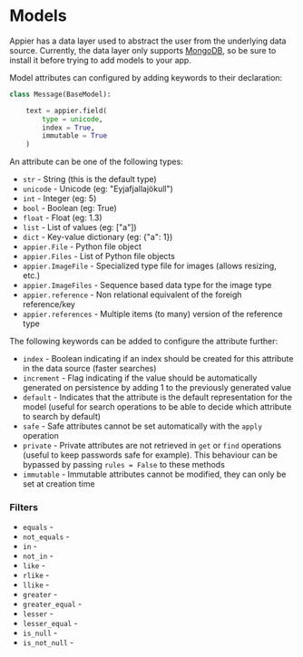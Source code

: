 # Models

Appier has a data layer used to abstract the user from the underlying data source. 
Currently, the data layer only supports [MongoDB](http://www.mongodb.org/), so be
sure to install it before trying to add models to your app.

Model attributes can configured by adding keywords to their declaration:

```python
class Message(BaseModel):

    text = appier.field(
        type = unicode,
        index = True,
        immutable = True
    )
```

An attribute can be one of the following types:

* `str` - String (this is the default type)
* `unicode` - Unicode (eg: "Eyjafjallajökull")
* `int` - Integer (eg: 5)
* `bool` - Boolean (eg: True)
* `float` - Float (eg: 1.3)
* `list` - List of values (eg: ["a"])
* `dict` - Key-value dictionary (eg: {"a": 1})
* `appier.File` - Python file object
* `appier.Files` - List of Python file objects
* `appier.ImageFile` - Specialized type file for images (allows resizing, etc.)
* `appier.ImageFiles` - Sequence based data type for the image type
* `appier.reference` - Non relational equivalent of the foreigh reference/key
* `appier.references` - Multiple items (to many) version of the reference type

The following keywords can be added to configure the attribute further:

* `index` - Boolean indicating if an index should be created for this attribute in 
the data source (faster searches)
* `increment` - Flag indicating if the value should be automatically generated on 
persistence by adding 1 to the previously generated value
* `default` - Indicates that the attribute is the default representation for the model
(useful for search operations to be able to decide which attribute to search by default)
* `safe` - Safe attributes cannot be set automatically with the `apply` operation
* `private` - Private attributes are not retrieved in `get` or `find` operations (useful
to keep passwords safe for example). This behaviour can be bypassed by passing 
`rules = False` to these methods
* `immutable` - Immutable attributes cannot be modified, they can only be set at creation time

### Filters

* `equals` -
* `not_equals` -
* `in` -
* `not_in` -
* `like` -
* `rlike` -
* `llike` -
* `greater` -
* `greater_equal` -
* `lesser` -
* `lesser_equal` -
* `is_null` -
* `is_not_null` -
